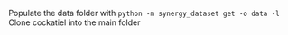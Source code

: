 Populate the data folder with `python -m synergy_dataset get -o data -l`
Clone cockatiel into the main folder